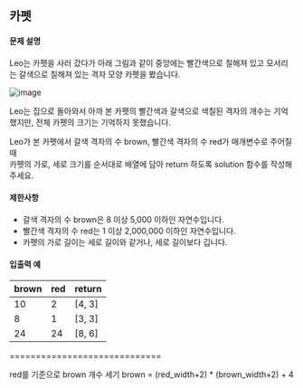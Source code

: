 ## 카펫
#### 문제 설명
Leo는 카펫을 사러 갔다가 아래 그림과 같이 중앙에는 빨간색으로 칠해져 있고 모서리는 갈색으로 칠해져 있는 격자 모양 카펫을 봤습니다.  

![image](https://user-images.githubusercontent.com/44107947/58690421-6f8f4600-83c4-11e9-9945-1ab0417f264b.png)

Leo는 집으로 돌아와서 아까 본 카펫의 빨간색과 갈색으로 색칠된 격자의 개수는 기억했지만, 전체 카펫의 크기는 기억하지 못했습니다.  

Leo가 본 카펫에서 갈색 격자의 수 brown, 빨간색 격자의 수 red가 매개변수로 주어질 때  
카펫의 가로, 세로 크기를 순서대로 배열에 담아 return 하도록 solution 함수를 작성해주세요.  

#### 제한사항
* 갈색 격자의 수 brown은 8 이상 5,000 이하인 자연수입니다.
* 빨간색 격자의 수 red는 1 이상 2,000,000 이하인 자연수입니다.
* 카펫의 가로 길이는 세로 길이와 같거나, 세로 길이보다 깁니다.

#### 입출력 예
|brown	|red	|return|
|---|---|---|
|10	|2	|[4, 3]
8	|1	|[3, 3]
24	|24	|[8, 6]



=============================

red를 기준으로 brown 개수 세기
brown = (red_width+2) * (brown_width+2) + 4